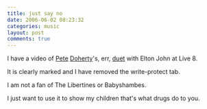 ```yaml
---
title: just say no
date: 2006-06-02 08:23:32
categories: music
layout: post
comments: true
---
```

I have a video of
[Pete](http://news.bbc.co.uk/1/hi/entertainment/5038844.stm)
[Doherty](http://www.bbc.co.uk/music/thelive8event/pics/eltonjohn/?4#gallery-intro)'s,
err,
[duet](http://www.virgin.net/music/festivals2005/live8/gal_01_09.html)
with Elton John at Live 8.

It is clearly marked and I have removed the write-protect tab.

I am not a fan of The Libertines or Babyshambes.

I just want to use it to show my children that's what drugs do to you.
